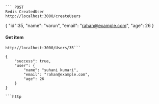```http
``` POST
Redis CreatedUser
http://localhost:3000/createUsers
```

{
    "id":35,
    "name": "varun",
    "email": "rahan@example.com",
    "age": 26
} 

#### Get item

```http
http://localhost:3000/Users/35```

{
    "success": true,
    "user": {
        "name": "suhani kumari",
        "email": "rahan@example.com",
        "age": 26
    }
}

```http